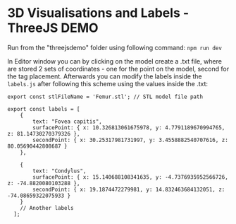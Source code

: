 # 3D Visualisations and Labels - ThreeJS DEMO

Run from the "threejsdemo" folder using following command:
`npm run dev`

In Editor window you can by clicking on the model create a .txt file, where are stored 2 sets of coordinates - one for the point on the model, second for the tag placement. Afterwards you can modify the labels inside the `labels.js` after following this scheme using the values inside the .txt:

```
export const stlFileName = 'Femur.stl'; // STL model file path

export const labels = [
    {
        text: "Fovea capitis",
        surfacePoint: { x: 10.326813061675978, y: 4.7791189670994765, z: 81.14730270379326 },
        secondPoint: { x: 30.25317981731997, y: 3.4558882540707616, z: 80.05690442808687 }
    },

    {
        text: "Condylus",
        surfacePoint: { x: 15.140688108341635, y: -4.7376935952566726, z: -74.8820080103288 },
        secondPoint: { x: 19.1874472279981, y: 14.832463684132051, z: -74.08659322075933 }
    }
    // Another labels
  ];
```